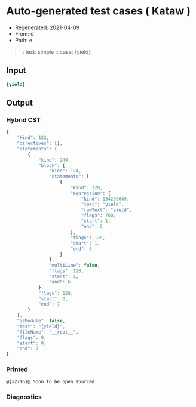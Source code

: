 # Auto-generated test cases ( Kataw )
- Regenerated: 2021-04-09
- From: d
- Path: e
> :: test: simple
> :: case: {yield}
## Input

`````js
{yield}
`````

## Output

### Hybrid CST

```javascript
{
    "kind": 122,
    "directives": [],
    "statements": [
        {
            "kind": 249,
            "block": {
                "kind": 124,
                "statements": [
                    {
                        "kind": 120,
                        "expression": {
                            "kind": 134299649,
                            "text": "yield",
                            "rawText": "yield",
                            "flags": 768,
                            "start": 1,
                            "end": 6
                        },
                        "flags": 128,
                        "start": 1,
                        "end": 6
                    }
                ],
                "multiLine": false,
                "flags": 128,
                "start": 1,
                "end": 6
            },
            "flags": 128,
            "start": 0,
            "end": 7
        }
    ],
    "isModule": false,
    "text": "{yield}",
    "fileName": "__root__",
    "flags": 0,
    "start": 0,
    "end": 7
}
```

### Printed

```javascript
@{x2716}@ Soon to be open sourced
```

### Diagnostics

```javascript

```

